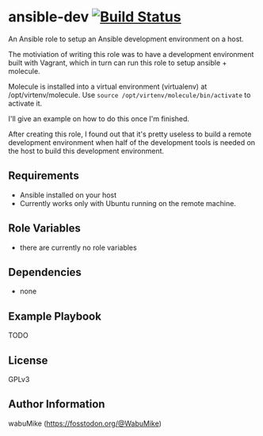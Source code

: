ansible-dev [![Build Status](https://www.travis-ci.org/wabuMike/ansible-dev.svg?branch=master)](https://www.travis-ci.org/wabuMike/ansible-dev)
=========

An Ansible role to setup an Ansible development environment on a host.

The motiviation of writing this role was to have a development environment built with Vagrant, which in turn can run this role to setup ansible + molecule.

Molecule is installed into a virtual environment (virtualenv) at /opt/virtenv/molecule. Use `source /opt/virtenv/molecule/bin/activate` to activate it.

I'll give an example on how to do this once I'm finished.

After creating this role, I found out that it's pretty useless to build a remote development environment when half of the development tools is needed on the host to build this development environment. 

Requirements
------------

* Ansible installed on your host
* Currently works only with Ubuntu running on the remote machine.

Role Variables
--------------

* there are currently no role variables

Dependencies
------------

* none

Example Playbook
----------------

TODO

License
-------

GPLv3

Author Information
------------------

wabuMike (https://fosstodon.org/@WabuMike)
